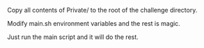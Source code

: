 Copy all contents of Private/ to the root of the challenge directory.

Modify main.sh environment variables and the rest is magic.

Just run the main script and it will do the rest.